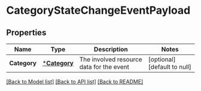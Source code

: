 # CategoryStateChangeEventPayload

## Properties
Name | Type | Description | Notes
------------ | ------------- | ------------- | -------------
**Category** | [***Category**](Category.md) | The involved resource data for the event | [optional] [default to null]

[[Back to Model list]](../README.md#documentation-for-models) [[Back to API list]](../README.md#documentation-for-api-endpoints) [[Back to README]](../README.md)


